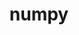 ---
layout: default
title: numpy
permalink: /MachineLearning/packages/numpy
parent: packages
grand_parent: python
has_toc: true
---
